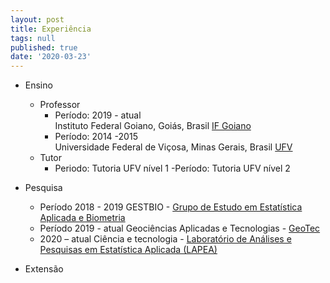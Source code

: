 ```yaml
---
layout: post
title: Experiência
tags: null
published: true
date: '2020-03-23'
---
```

- Ensino  
	- Professor
		- Período: 2019 - atual  
Instituto Federal Goiano, Goiás, Brasil  [IF Goiano](https://www.ifgoiano.edu.br/home/index.php/rio-verde.html)
		- Período: 2014 -2015  
Universidade Federal de Viçosa, Minas Gerais, Brasil  [UFV](https://www.ufv.br/)
	- Tutor
    	- Periodo:
        Tutoria UFV nível 1
        -Período: 
        Tutoria UFV nível 2


- Pesquisa
	- Período 2018 - 2019
GESTBIO - [Grupo de Estudo em Estatística Aplicada e Biometria](https://www.gestbio.ufv.br/)  
	- Período 2019 - atual
Geociências Aplicadas e Tecnologias - [GeoTec](https://www.facebook.com/GeoTecUFV)
	- 2020 –  atual
Ciência e tecnologia - [Laboratório de Análises e Pesquisas em Estatística Aplicada (LAPEA)](http://www.ppestbio.ufv.br/?page_id=2143)


- Extensão
